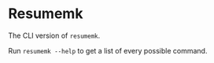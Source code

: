 # Resumemk
The CLI version of `resumemk`.

Run `resumemk --help` to get a list of every possible command.
